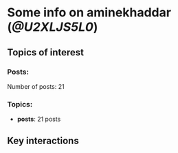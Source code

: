 # Some info on aminekhaddar (_@U2XLJS5L0_)


## Topics of interest

### Posts: 

Number of posts: 21

### Topics:

* __posts__: 21 posts

## Key interactions 

